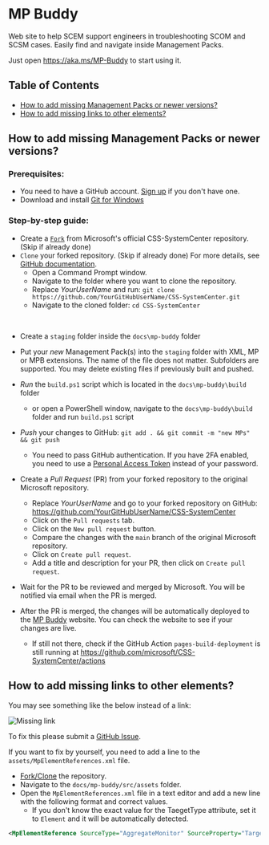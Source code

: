 # MP Buddy
Web site to help SCEM support engineers in troubleshooting SCOM and SCSM cases. Easily find and navigate inside Management Packs.

Just open https://aka.ms/MP-Buddy to start using it.
## Table of Contents
- [How to add missing Management Packs or newer versions?](#how-to-add-missing-management-packs-or-newer-versions)
- [How to add missing links to other elements?](#how-to-add-missing-links-to-other-elements)


## How to add missing Management Packs or newer versions?
### Prerequisites:
- You need to have a GitHub account. [Sign up](https://github.com/) if you don't have one.  
- Download and install [Git for Windows](https://git-scm.com/downloads/win) 

### Step-by-step guide:
- Create a [`Fork`](https://github.com/microsoft/CSS-SystemCenter/fork) from Microsoft's official CSS-SystemCenter repository. (Skip if already done)
- `Clone` your forked repository. (Skip if already done) For more details, see [GitHub documentation](https://docs.github.com/en/get-started/git-basics/about-remote-repositories#cloning-with-https-urls).
	- Open a Command Prompt window.
	- Navigate to the folder where you want to clone the repository.
	- Replace _YourUserName_ and run: `git clone https://github.com/YourGitHubUserName/CSS-SystemCenter.git`
	- Navigate to the cloned folder: `cd CSS-SystemCenter`  
<br/>

- Create a `staging` folder inside the `docs\mp-buddy` folder
- Put your _new_ Management Pack(s) into the `staging` folder with XML, MP or MPB extensions. The name of the file does not matter. Subfolders are supported. 
You may delete existing files if previously built and pushed.

- _Run_ the `build.ps1` script which is located in the `docs\mp-buddy\build` folder
	- or open a PowerShell window, navigate to the `docs\mp-buddy\build` folder and run `build.ps1` script
- _Push_ your changes to GitHub:  ```git add . && git commit -m "new MPs" && git push```
	- You need to pass GitHub authentication. If you have 2FA enabled, you need to use a [Personal Access Token](https://docs.github.com/en/authentication/keeping-your-account-and-data-secure/creating-a-personal-access-token) instead of your password.
- Create a _Pull Request_ (PR) from your forked repository to the original Microsoft repository.  
	- Replace _YourUserName_ and go to your forked repository on GitHub: https://github.com/YourGitHubUserName/CSS-SystemCenter
	- Click on the `Pull requests` tab.
	- Click on the `New pull request` button.
	- Compare the changes with the `main` branch of the original Microsoft repository.
	- Click on `Create pull request`.
	- Add a title and description for your PR, then click on `Create pull request`.
- Wait for the PR to be reviewed and merged by Microsoft. You will be notified via email when the PR is merged.
- After the PR is merged, the changes will be automatically deployed to the [MP Buddy](https://aka.ms/MP-Budd) website. You can check the website to see if your changes are live.
	- If still not there, check if the GitHub Action `pages-build-deployment` is still running at https://github.com/microsoft/CSS-SystemCenter/actions

## How to add missing links to other elements?
You may see something like the below instead of a link:

![Missing link](https://raw.githubusercontent.com/microsoft/CSS-SystemCenter/main/docs/mp-buddy/images/MP-Buddy-MissingLink.png)

To fix this please submit a [GitHub Issue](https://github.com/microsoft/CSS-SystemCenter/issues).

If you want to fix by yourself, you need to add a line to the `assets/MpElementReferences.xml` file.

- [Fork/Clone](#how-to-add-missing-management-packs-or-newer-versions) the repository.
- Navigate to the `docs/mp-buddy/src/assets` folder.
- Open the `MpElementReferences.xml` file in a text editor and add a new line with the following format and correct values.
	- If you don't know the exact value for the TaegetType attribute, set it to `Element` and it will be automatically detected.
```xml
<MpElementReference SourceType="AggregateMonitor" SourceProperty="Target" TargetType="Element" />
```


